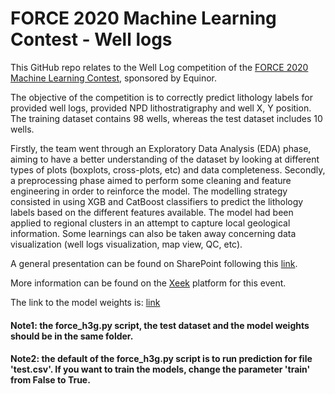 # FORCE 2020 Machine Learning Contest - Well logs

This GitHub repo relates to the Well Log competition of the [FORCE 2020 Machine Learning Contest](https://www.npd.no/en/force/events/machine-learning-contest-with-wells-and-seismic/), sponsored by Equinor.

The objective of the competition is to correctly predict lithology labels for provided well logs, provided NPD lithostratigraphy and well X, Y position. The training dataset contains 98 wells, whereas the test dataset includes 10 wells.

Firstly, the team went through an Exploratory Data Analysis (EDA) phase, aiming to have a better understanding of the dataset by looking at different types of plots (boxplots, cross-plots, etc) and data completeness. Secondly, a preprocessing phase aimed to perform some cleaning and feature engineering in order to reinforce the model. The modelling strategy consisted in using XGB and CatBoost classifiers to predict the lithology labels based on the different features available. The model had been applied to regional clusters in an attempt to capture local geological information. Some learnings can also be taken away concerning data visualization (well logs visualization, map view, QC, etc).

A general presentation can be found on SharePoint following this [link](https://statoilsrm.sharepoint.com/:p:/s/FORCEMLContest2020-WellLogs/EX-AgAL10o9OtpGtT2lY49MBK2RpncgYDVHg3SzFoD3yVQ?e=KFIxfq).

More information can be found on the [Xeek](https://xeek.ai/challenges/force-well-logs/overview) platform for this event.

The link to the model weights is: [link](https://statoilsrm-my.sharepoint.com/:f:/g/personal/hzan_equinor_com/EnRvm3FDU_NKmWkKryj5G08BYe8v4Wt5gUKJtIRyVhGYYA?e=VNUW4E)

#### Note1: the force_h3g.py script, the test dataset and the model weights should be in the same folder.
#### Note2: the default of the force_h3g.py script is to run prediction for file 'test.csv'. If you want to train the models, change the parameter 'train' from False to True.
